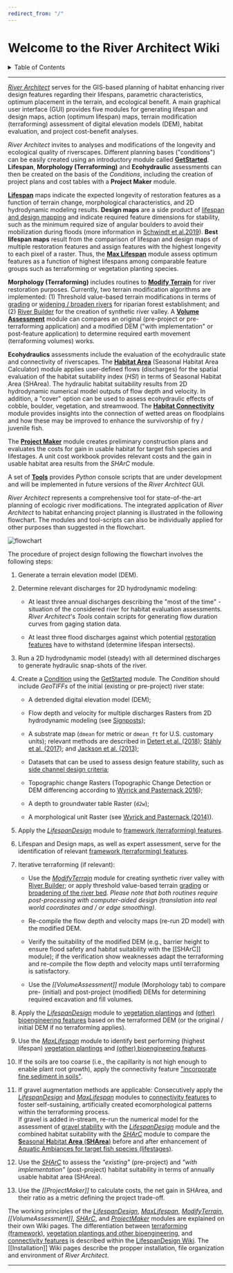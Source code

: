 ```yaml
---
redirect_from: "/"
---
```



Welcome to the River Architect Wiki
======================================================
<details><summary> Table of Contents </summary><p>
  <ol>
  <li><a href="Installation">Installation</a>
    <ul>
      <li><a href="Installation#started">Install <em>River Architect</em></a></li>
      <li><a href="Installation#structure">Program file structure</a></li>
      <li><a href="Installation#req">Requirements</a></li>
      <li><a href="Installation#logs">Logfiles</a></li>
    </ul></li>
  <li><a href="Signposts">Get started, terminology and signposts</a>
    <ul>
      <li><a href="Signposts#getstarted">Welcome and <em>Condition</em> creation</a></li>
      <ul>
        <li><a href="Signposts#new-condition">Create <em>Condition</em>s</a></li>
        <li><a href="Signposts#ana-flows">Analyze Flows</a></li>
        <li><a href="Signposts#inpfile">Input definition files</a></li>
        <li><a href="Signposts#inmaps">Map extent definition files</a></li>
      </ul>
      </li>
      <li><a href="Signposts#terms">Geofile conventions</a></li>
      <li><a href="Signposts#inputs">Prepare input Rasters</a></li>
    </ul></li>
  <li>Modules
  <ul>
  <li>Lifespans
  <ul>	  
  <li>The <a href="LifespanDesign">Lifespan Design</a> module maps sustainable <a href="River-design-features">features</a>
  <ul>
    <li><a href="LifespanDesign-parameters">Parameter hypothesis</a></li>
    <li><a href="River-design-features">River design and restoration <strong>features</strong></a></li>
    <li><a href="Signposts#inpfile">Input definition files</a></li>
    <li><a href="LifespanDesign-code">Code extension and modification</a></li>
  </ul></li>
  <li>The <a href="MaxLifespan">MaxLifespan</a> module identifies best-performing <a href="River-design-features">features</a>
  <ul>
    <li><a href="MaxLifespan#actgui">Quick GUIde</a></li>
    <li><a href="MaxLifespan#actprin">Working principles</a></li>
    <li><a href="MaxLifespan#actcode">Code extension and modification</a></li>
  </ul></li>
  </ul></li>
  <li>Morphology (Terraforming)
  <ul>
    <li><a href="RiverReaches">River <strong>Reach</strong> definitions</a></li>
    <li><a href="ModifyTerrain">Modify Terrain</a>
    <ul>
      <li><a href="ModifyTerrain#mtgui">Quick GUIde</a></li>
      <li><a href="ModifyTerrain#mtdemmod">Threshold-based Grading or Widening (Broaden)</a></li>
      <li><a href="RiverBuilder">River Builder</a></li>
      <li><a href="ModifyTerrain#mtprin">Working principle</a></li>
      <li><a href="ModifyTerrain#mtcode">Code extension and modification</a></li>
    </ul></li>
    <li><a href="VolumeAssessment">Volume Assessment</a>
    <ul>
      <li><a href="VolumeAssessment#gui">Quick GUIde</a></li>
      <li><a href="VolumeAssessment#vaprin">Working principle</a></li>
      <li><a href="VolumeAssessment#vacode">Set level of detection</a></li>
    </ul></li>
  </ul></li>
  <li>Ecohydraulics
  <ul>
    <li>Assess habitat area with the <a href="SHArC">SHArC</a> module
    <ul>
      <li><a href="SHArC#hegui">Quick GUIde</a></li>
      <li><a href="SHArC#hefish">Define <strong>Aquatic Ambiances</strong> for <strong>Fish</strong></a></li>
      <li><a href="SHArC#herunSHArea"><strong>SHArea</strong> calculation</a></li>
      <li><a href="SHArC-working-principles#heprin">Working principles</a></li>
    <ul></li>
    <li><a href="SHArC#hefish">Predefined <strong>Fish</strong> (Aquatic Ambiances)</a></li>
    <li><a href="aqua-modification#hecode">Edit Fish (Aquatic Ambiances) template</a></li>
    <li><a href="Connectivity">Habitat Connectivity</a>
    <ul>
      <li><a href="Connectivity#intro">Introduction</a></li>
      <li><a href="Connectivity#guide">Quick GUIde</a></li>
    </ul></li>
  </ul></li>

  <li>The <a href="ProjectMaker">Projekt Maker</a> module generates cost-benefit plans and tables of river designs
  <ul>
    <li><a href="ProjectMaker#pmquick">Quick GUIde</a></li>
    <li><a href="ProjectMaker#pmcq"><strong>Cost</strong> quantity assessment</a></li>
    <li><a href="ProjectMaker#pmSHArea">Ecological (habitat) benefit assessment (Calculate <strong>SHArea</strong>)</a></li>
  </ul></li>
  </ul></li>  

  <li><a href="Tools">Tools</a> contain beta-version routines (under development)</li>
  
  <li><a href="FAQ">FAQ</a></li>
  
  <li><a href="Troubleshooting">Troubleshooting and Error message handling</a>
  <ul>
    <li><a href="Troubleshooting#issues">Known issues</a></li>
    <li><a href="Troubleshooting#howto">How to troubleshoot</a></li>
    <li><a href="Troubleshooting#error-messages">Error messages</a></li>
    <li><a href="Troubleshooting#warning-messages">Warning messages</a></li>
  </ul></li>
  
  </ol>

</p></details>

***

[*River Architect*](https://github.com/RiverArchitect/Welcome/raw/master/docs/RiverArchitect.pdf) serves for the GIS-based planning of habitat enhancing river design features regarding their lifespans, parametric characteristics, optimum placement in the terrain, and ecological benefit. A main graphical user interface (GUI) provides five modules for generating lifespan and design maps, action (optimum lifespan) maps, terrain modification (terraforming) assessment of digital elevation models (DEM), habitat evaluation, and project cost-benefit analyses.

*River Architect* invites to analyses and modifications of the longevity and ecological quality of riverscapes. Different planning bases ("conditions") can be easily created using an introductory module called **[GetStarted](Signposts#getstarted)**. **Lifespan**, **Morphology (Terraforming)** and **Ecohydraulic** assessments can then be created on the basis of the *Conditions*, including the creation of project plans and cost tables with a **Project Maker** module.

[**Lifespan**][3] maps indicate the expected longevity of restoration features as a function of terrain change, morphological characteristics, and 2D hydrodynamic modeling results. **Design maps** are a side product of [lifespan and design mapping][3] and indicate required feature dimensions for stability, such as the minimum required size of angular boulders to avoid their mobilization during floods (more information in [Schwindt et al.2019][11]). **Best lifespan maps** result from the comparison of lifespan and design maps of multiple restoration features and assign features with the highest longevity to each pixel of a raster. Thus, the [**Max Lifespan**][4] module assess optimum features as a function of highest lifespans among comparable feature groups such as terraforming or vegetation planting species.

**Morphology (Terraforming)** includes routines to [**Modify Terrain**][5] for river restoration purposes. Currently, two terrain modification algorithms are implemented: (1) Threshold value-based terrain modifications in terms of [grading](River-design-features#grading) or [widening / broaden rivers](River-design-features#berms) for riparian forest establishment; and (2) [River Builder](RiverBuilder) for the creation of synthetic river valley. A **[Volume Assessment](VolumeAssessment)** module can compares an original (pre-project or pre-terraforming application) and a modified DEM (\"with implementation\" or post-feature application) to determine required earth movement (terraforming volumes) works.

**Ecohydraulics** assessments include the evaluation of the ecohydraulic state and connectivity of riverscapes. The **[Habitat Area](SHArC)** (Seasonal Habitat Area Calculator) module applies user-defined flows (discharges) for the spatial evaluation of the habitat suitability index (*HSI*) in terms of Seasonal Habitat Area (SHArea). The hydraulic habitat suitability results from 2D hydrodynamic numerical model outputs of flow depth and velocity. In addition, a  \"cover\" option can be used to assess ecohydraulic effects of cobble, boulder, vegetation, and streamwood. The **[Habitat Connectivity](Connectivity)** module provides insights into the connection of wetted areas on floodplains and how these may be improved to enhance the survivorship of fry / juvenile fish.

The [**Project Maker**][7] module creates preliminary construction plans and evaluates the costs for gain in usable habitat for target fish species and lifestages. A unit cost workbook provides relevant costs and the gain in usable habitat area results from the *SHArC* module.

A set of [**Tools**][8] provides *Python* console scripts that are under development and will be implemented in future versions of the *River Architect* GUI.

*River Architect* represents a comprehensive tool for state-of-the-art planning of ecologic river modifications. The integrated application of *River Architect* to habitat enhancing project planning is illustrated in the following flowchart. 
The modules and tool-scripts can also be individually applied for other purposes than suggested in the flowchart.

![flowchart](https://github.com/RiverArchitect/Welcome/raw/master/images/flowchart.png)

The procedure of project design following the flowchart involves the following steps:

1.  Generate a terrain elevation model (DEM).

2.  Determine relevant discharges for 2D hydrodynamic modeling:

    -   At least three annual discharges describing the \"most of the time\" - situation of the considered river for habitat evaluation assessments. *River Architect*'s *Tools* contain scripts for generating flow duration curves from gaging station data.

    -   At least three flood discharges against which potential [restoration features](River-design-features) have to withstand (determine lifespan intersects).

3.  Run a 2D hydrodynamic model (steady) with all determined discharges to generate hydraulic snap-shots of the river.

4.  Create a [Condition](Signposts#conditions) using the [GetStarted](Signposts#getstarted) module. The *Condition* should include *GeoTIFFs* of the initial (existing or pre-project) river state:

    -   A detrended digital elevation model (DEM);

    -   Flow depth and velocity for multiple discharges Rasters from 2D hydrodynamic modeling (see [Signposts](Signposts#conditions));

    -   A substrate map (`dmean` for metric or `dmean_ft` for U.S. customary units); relevant methods are described in [Detert et al. (2018)][12]; [Stähly et al. (2017)][13]; and [Jackson et al. (2013)][14];

    -   Datasets that can be used to assess design feature stability, such as [side channel design criteria](River-design-features#sidechnl);

    -   Topographic change Rasters (Topographic Change Detection or DEM differencing according to [Wyrick and Pasternack 2016][15]);

    -   A depth to groundwater table Raster (`d2w`);

    -   A morphological unit Raster (see [Wyrick and Pasternack (2014)][16]).

5.  Apply the [*LifespanDesign*][3] module to [framework (terraforming) features](River-design-features#featoverview).

6.  Lifespan and Design maps, as well as expert assessment, serve for the identification of relevant [framework (terraforming) features](River-design-features#featoverview).

7.  Iterative terraforming (if relevant):

    -   Use the [*ModifyTerrain*][5] module for creating synthetic river valley with [River Builder](RiverBuilder); or apply threshold value-based terrain [grading](River-design-features#grading) or [broadening of the river bed](River-design-features#berms). *Please note that both routines require post-processing with computer-aided design (translation into real world coordinates and / or edge smoothing).*

    -   Re-compile the flow depth and velocity maps (re-run 2D model) with the modified DEM.

    -   Verify the suitability of the modified DEM (e.g., barrier height to ensure flood safety and habitat suitability with the [[SHArC]] module); if the verification show weaknesses adapt the terraforming and re-compile the flow depth and velocity maps until terraforming is satisfactory.

    -   Use the *[[VolumeAssessment]]* module (Morphology tab) to compare pre- (initial) and post-project (modified) DEMs for determining required excavation and fill volumes.

8.  Apply the [*LifespanDesign*][3] module to [vegetation plantings](River-design-features#plants) and [(other) bioengineering features](River-design-features#bioeng) based on the terraformed DEM (or the original / initial DEM if no terraforming applies).

9.  Use the [*MaxLifespan*][4] module to identify best performing (highest lifespan) [vegetation plantings](River-design-features#plants) and [(other) bioengineering features](River-design-features#bioeng).

10. If the soils are too coarse (i.e., the capillarity is not high enough to enable plant root growth), apply the connectivity feature ["incorporate fine sediment in soils"](River-design-features#finesed).

11. If gravel augmentation methods are applicable: Consecutively apply the [*LifespanDesign*][3] and [*MaxLifespan*][4] modules to [connectivity features](River-design-features#featoverview) to foster self-sustaining, artificially created ecomorphological patterns within the terraforming process.\
    If gravel is added in-stream, re-run the numerical model for the assessment of [gravel stability](River-design-features#rocks) with the [*LifespanDesign*][3] module and the combined habitat suitability with the [*SHArC*][6] module to compare the [**S**easonal **H**abitat **Area** (**SHArea**)](SHArC#herunSHArea) before and after enhancement of [Aquatic Ambiances for target fish species (lifestages)](SHArC#hefish).

12. Use the [*SHArC*][6] to assess the *"existing"* (pre-project) and *"with implementation"* (post-project) habitat suitability in terms of annually usable habitat area (SHArea).

13. Use the *[[ProjectMaker]]* to calculate costs, the net gain in SHArea, and their ratio as a metric defining the project trade-off.

The working principles of the [*LifespanDesign*][3], [*MaxLifespan*][4], [*ModifyTerrain*][5], *[[VolumeAssessment]]*, [*SHArC*][6], and [*ProjectMaker*][7] modules are explained on their own Wiki pages. The differentiation between [terraforming (framework)](River-design-features#featoverview), [vegetation plantings and other bioengineering](River-design-features#featoverview), and [connectivity features](River-design-features#featoverview) is described within the [LifespanDesign Wiki](River-design-features). The [[Installation]] Wiki pages describe the propper installation, file organization and environment of *River Architect*.

***

[1]: https://github.com/RiverArchitect/Welcome/wiki/Installation
[2]: https://github.com/RiverArchitect/Welcome/wiki/Signposts
[3]: https://github.com/RiverArchitect/Welcome/wiki/LifespanDesign
[4]: https://github.com/RiverArchitect/Welcome/wiki/MaxLifespan
[5]: https://github.com/RiverArchitect/Welcome/wiki/ModifyTerrain
[6]: https://github.com/RiverArchitect/Welcome/wiki/SHArC
[60]: https://github.com/RiverArchitect/Welcome/wiki/EcoMorphology
[7]: https://github.com/RiverArchitect/Welcome/wiki/ProjectMaker
[8]: https://github.com/RiverArchitect/Welcome/wiki/Tools
[9]: https://github.com/RiverArchitect/Welcome/wiki/FAQ
[10]: https://github.com/RiverArchitect/Welcome/wiki/Troubleshooting
[11]: https://www.sciencedirect.com/science/article/pii/S0301479718312751
[12]: http://www.sciencedirect.com/science/article/pii/S1001627918300350
[13]: https://ascelibrary.org/doi/abs/10.1061/%28ASCE%29HY.1943-7900.0001286
[14]: http://www.yubaaccordrmt.com/Annual%20Reports/Mapping%20and%20Modeling/LYRsubstrate20131218.pdf
[15]: https://onlinelibrary.wiley.com/doi/full/10.1002/esp.3854
[16]: http://www.sciencedirect.com/science/article/pii/S0169555X14000099

